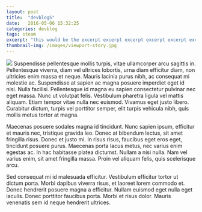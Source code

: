 ```yaml
---
layout: post
title:  "devblog5"
date:   2016-05-06 15:32:25
categories: devblog
tags: steam
excerpt: "this would be the excerpt excerpt excerpt excerpt excerpt excerpt<br>and it could be multiple lines"
thumbnail-img: /images/viewport-story.jpg
---
```


<img src="{{ site.baseurl }}/images/viewport-puzzles.jpg" class="fit image">
Suspendisse pellentesque mollis turpis, vitae ullamcorper arcu sagittis in. Pellentesque viverra, diam vel ultrices lobortis, urna diam efficitur diam, non ultricies enim massa et neque. Mauris lacinia purus nibh, ac consequat mi molestie ac. Suspendisse at sapien ac magna posuere imperdiet eget id nisi. Nulla facilisi. Pellentesque id magna eu sapien consectetur pulvinar nec eget massa. Nunc ut volutpat felis. Vestibulum pharetra ligula vel mattis aliquam. Etiam tempor vitae nulla nec euismod. Vivamus eget justo libero. Curabitur dictum, turpis vel porttitor semper, elit turpis vehicula nibh, quis mollis metus tortor at magna.

Maecenas posuere sodales magna id tincidunt. Nunc sapien ipsum, efficitur et mauris nec, tristique gravida leo. Donec at bibendum lectus, sit amet fringilla risus. Donec et justo mi. In risus risus, faucibus eget eros eget, tincidunt posuere purus. Maecenas porta lacus metus, nec varius enim egestas ac. In hac habitasse platea dictumst. Nullam a nisi nulla. Nam vel varius enim, sit amet fringilla massa. Proin vel aliquam felis, quis scelerisque arcu.

Sed consequat mi id malesuada efficitur. Vestibulum efficitur tortor ut dictum porta. Morbi dapibus viverra risus, et laoreet lorem commodo et. Donec hendrerit posuere magna a efficitur. Nullam euismod eget nulla eget iaculis. Donec porttitor faucibus porta. Morbi et risus dolor. Mauris venenatis sem id neque hendrerit ultrices.
